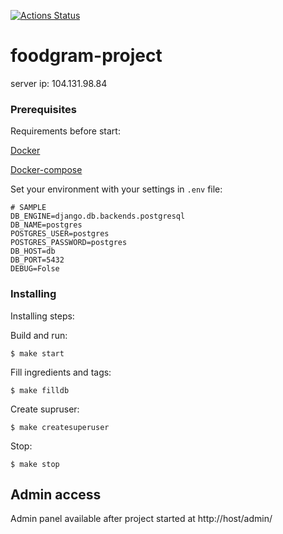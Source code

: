 [![Actions Status](https://github.com/Bytlot/foodgram-project/workflows/foodgram/badge.svg)](https://github.com/Bytlot/foodgram-project/actions)

# foodgram-project
server ip: 104.131.98.84


### Prerequisites

Requirements before start:

[Docker](https://docs.docker.com/get-docker/)

[Docker-compose](https://docs.docker.com/compose/install/)

Set your environment with your settings in `.env` file:
```
# SAMPLE
DB_ENGINE=django.db.backends.postgresql
DB_NAME=postgres
POSTGRES_USER=postgres
POSTGRES_PASSWORD=postgres
DB_HOST=db
DB_PORT=5432
DEBUG=Folse
```

### Installing

Installing steps:

Build and run:
```
$ make start
```
Fill ingredients and tags:
``` 
$ make filldb
```
Create supruser:
```
$ make createsuperuser
```
Stop:
```
$ make stop
```

## Admin access

Admin panel available after project started at http://host/admin/